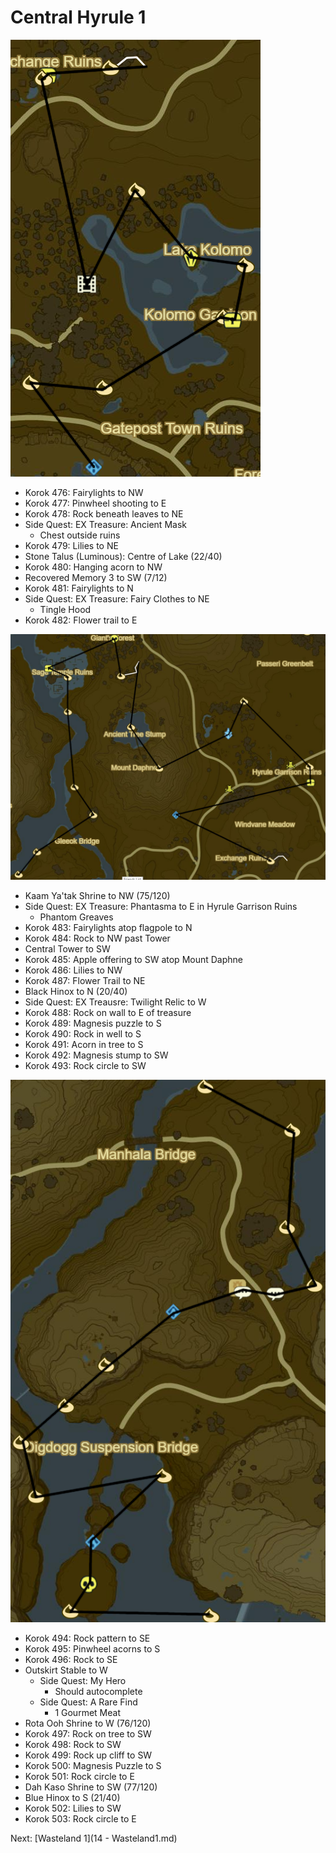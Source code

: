 # Central Hyrule 1

![Hyrule1](images/Hyrule1.PNG)

* Korok 476: Fairylights to NW
* Korok 477: Pinwheel shooting to E
* Korok 478: Rock beneath leaves to NE
* Side Quest: EX Treasure: Ancient Mask
  * Chest outside ruins
* Korok 479: Lilies to NE
* Stone Talus (Luminous): Centre of Lake (22/40)
* Korok 480: Hanging acorn to NW
* Recovered Memory 3 to SW (7/12)
* Korok 481: Fairylights to N
* Side Quest: EX Treasure: Fairy Clothes to NE
  * Tingle Hood
* Korok 482: Flower trail to E

![Hyrule2](images/Hyrule2.PNG)

* Kaam Ya'tak Shrine to NW (75/120)
* Side Quest: EX Treasure: Phantasma to E in Hyrule Garrison Ruins
  * Phantom Greaves
* Korok 483: Fairylights atop flagpole to N
* Korok 484: Rock to NW past Tower
* Central Tower to SW
* Korok 485: Apple offering to SW atop Mount Daphne
* Korok 486: Lilies to NW
* Korok 487: Flower Trail to NE
* Black Hinox to N (20/40)
* Side Quest: EX Treausre: Twilight Relic to W
* Korok 488: Rock on wall to E of treasure
* Korok 489: Magnesis puzzle to S
* Korok 490: Rock in well to S
* Korok 491: Acorn in tree to S
* Korok 492: Magnesis stump to SW
* Korok 493: Rock circle to SW

![Hyrule3](images/Hyrule3.PNG)

* Korok 494: Rock pattern to SE
* Korok 495: Pinwheel acorns to S
* Korok 496: Rock to SE
* Outskirt Stable to W
  * Side Quest: My Hero
    * Should autocomplete
  * Side Quest: A Rare Find
    * 1 Gourmet Meat
* Rota Ooh Shrine to W (76/120)
* Korok 497: Rock on tree to SW
* Korok 498: Rock to SW
* Korok 499: Rock up cliff to SW
* Korok 500: Magnesis Puzzle to S
* Korok 501: Rock circle to E
* Dah Kaso Shrine to SW (77/120)
* Blue Hinox to S (21/40)
* Korok 502: Lilies to SW
* Korok 503: Rock circle to E

Next: [Wasteland 1](14 - Wasteland1.md)
